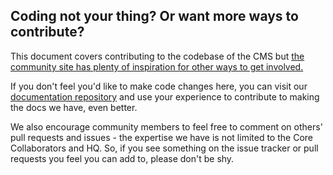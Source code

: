 ## Coding not your thing? Or want more ways to contribute?

This document covers contributing to the codebase of the CMS but [the community site has plenty of inspiration for other ways to get involved.][get involved]

If you don't feel you'd like to make code changes here, you can visit our [documentation repository][docs repo] and use your experience to contribute to making the docs we have, even better.

We also encourage community members to feel free to comment on others' pull requests and issues - the expertise we have is not limited to the Core Collaborators and HQ. So, if you see something on the issue tracker or pull requests you feel you can add to, please don't be shy.

[get involved]: https://community.umbraco.com/get-involved/
[docs repo]: https://github.com/umbraco/UmbracoDocs